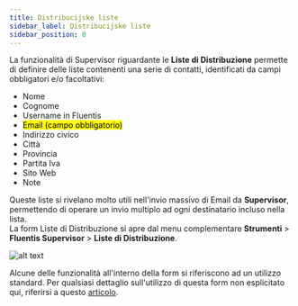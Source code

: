 ```yaml
---
title: Distribucijske liste 
sidebar_label: Distribucijske liste 
sidebar_position: 0
---
```


La funzionalità di Supervisor riguardante le **Liste di Distribuzione** permette di definire delle liste contenenti una serie di contatti, identificati da campi obbligatori e/o facoltativi:
- Nome
- Cognome
- Username in Fluentis
- <mark>Email (campo obbligatorio)</mark>
- Indirizzo civico
- Città
- Provincia
- Partita Iva
- Sito Web
- Note

Queste liste si rivelano molto utili nell'invio massivo di Email da **Supervisor**, permettendo di operare un invio multiplo ad ogni destinatario incluso nella lista.  
La form Liste di Distribuzione si apre dal menu complementare **Strumenti** > **Fluentis Supervisor** > **Liste di Distribuzione**.

![alt text](/img/it-it/applications/supervisor/supervisor16.png)

Alcune delle funzionalità all'interno della form si riferiscono ad un utilizzo standard. Per qualsiasi dettaglio sull'utilizzo di questa form non esplicitato qui, riferirsi a questo [articolo](/docs/guide/common).

